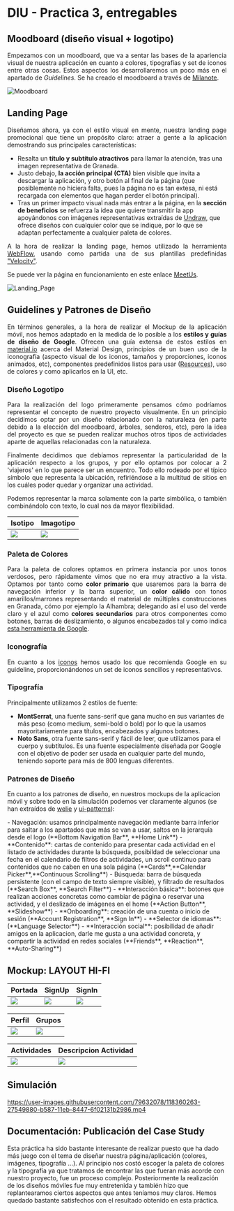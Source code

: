 # DIU - Practica 3, entregables



## Moodboard (diseño visual + logotipo)   
<p align="justify"> Empezamos con un moodboard, que va a sentar las bases de la apariencia visual de nuestra aplicación en cuanto a colores, tipografías y set de iconos entre otras cosas. Estos aspectos los desarrollaremos un poco más en el apartado de <em>Guidelines</em>. Se ha creado el moodboard a través de <a href="https://milanote.com">Milanote</a>. </p>

![Moodboard](Imagenes/moodboard.PNG)


## Landing Page
<p align="justify"> Diseñamos ahora, ya con el estilo visual en mente, nuestra landing page promocional que tiene un propósito claro: atraer a gente a la aplicación demostrando sus principales características:</p>

- Resalta un __título y subtítulo atractivos__ para llamar la atención, tras una imagen representativa de Granada. 
- Justo debajo, __la acción principal (CTA)__ bien visible que invita a descargar la aplicación, y otro botón al final de la página (que posiblemente no hiciera falta, pues la página no es tan extesa, ni está recargada con elementos que hagan perder el botón principal). 
- Tras un primer impacto visual nada más entrar a la página, en la __sección de beneficios__ se refuerza la idea que quiere transmitir la app apoyándonos con imágenes representativas extraídas de <a href="https://undraw.co/" target="_blank">Undraw</a>, que ofrece diseños con cualquier color que se indique, por lo que se adaptan perfectamente a cualquier paleta de colores.

<p align="justify"> A la hora de realizar la landing page, hemos utilizado la herramienta <a href="https://webflow.com/">WebFlow</a>, usando como partida  una de sus plantillas predefinidas <a href="https://webflow.com/templates/html/velocity-multipurpose-website-template">"Velocity"</a>.</p>

Se puede ver la página en funcionamiento en este enlace <a href="https://meetus.webflow.io/">MeetUs</a>.

![Landing_Page](Imagenes/landing_page.png)


## Guidelines y Patrones de Diseño

<p align="justify">En términos generales, a la hora de realizar el Mockup de la aplicación móvil, nos hemos adaptado en la medida de lo posible a los <strong>estilos y guías de diseño de Google</strong>. Ofrecen una guía extensa de estos estilos en <a href="https://material.io">material.io</a> acerca del Material Design, principios de un buen uso de la iconografía (aspecto visual de los iconos, tamaños y proporciones, iconos animados, etc), componentes predefinidos listos para usar (<a href="https://material.io/resources">Resources</a>), uso de colores y como aplicarlos en la UI, etc. </p>

<h3><strong>Diseño Logotipo</strong></h3>

<p align="justify">Para la realización del logo primeramente pensamos cómo podríamos representar el concepto de nuestro proyecto visualmente. En un principio decidimos optar por un diseño relacionado con la naturaleza (en parte debido a la elección del moodboard, árboles, senderos, etc), pero la idea del proyecto es que se pueden realizar muchos otros tipos de actividades aparte de aquellas relacionadas con la naturaleza.</p>

<p align="justify">Finalmente decidimos que debíamos representar la particularidad de la aplicación respecto a los grupos, y por ello optamos por colocar a 2 'viajeros' en lo que parece ser un encuentro. Todo ello rodeado por el típico símbolo que representa la ubicación, refiriéndose a la multitud de sitios en los cuáles poder quedar y organizar una actividad.</p>

<p align="justify">Podemos representar la marca solamente con la parte simbólica, o también combinándolo con texto, lo cual nos da mayor flexibilidad.</p>

|  Isotipo | Imagotipo |
|---|---|
| ![](Imagenes/logo.png)  | ![](Imagenes/logo_con_letras.PNG)  |


<h3><strong>Paleta de Colores</strong></h3>

<p align="justify">Para la paleta de colores optamos en primera instancia por unos tonos verdosos, pero rápidamente vimos que no era muy atractivo a la vista. Optamos por tanto como <strong>color primario</strong> que usaremos para la barra de navegación inferior y la barra superior, un <strong>color cálido</strong> con tonos amarillos/marrones representando el material de múltiples construcciones en Granada, cómo por ejemplo la Alhambra; delegando así el uso del verde claro y el azul como <strong>colores secundarios</strong> para otros componentes como botones, barras de deslizamiento, o algunos encabezados tal y como indica <a href="https://material.io/resources/color/#!/?view.left=0&view.right=0&primary.color=F5DDA6&secondary.color=BEF4A7">esta herramienta de Google</a>.</p>

<h3><strong>Iconografía</strong></h3>

<p align="justify">En cuanto a los <a href="https://fonts.google.com/icons">iconos</a> hemos usado los que recomienda Google en su guideline, proporcionándonos un set de iconos sencillos y representativos.</p>

<h3><strong>Tipografía</strong></h3>

Principalmente utilizamos 2 estilos de fuente:
* __MontSerrat__, una fuente sans-serif que gana mucho en sus variantes de más peso (como medium, semi-bold o bold) por lo que la usamos mayoritariamente para títulos, encabezados y algunos botones.
* __Noto Sans__, otra fuente sans-serif y fácil de leer, que utilizamos para el cuerpo y subtítulos. Es una fuente especialmente diseñada por Google con el objetivo de poder ser usada en cualquier parte del mundo, teniendo soporte para más de 800 lenguas diferentes.

<h3><strong>Patrones de Diseño</strong></h3>
<p>En cuanto a los patrones de diseño, en nuestros mockups de la aplicacion móvil y sobre todo en la simulación podemos ver claramente algunos (se han extraídos de <a href="http://www.welie.com/patterns/">welie</a> y <a href="http://ui-patterns.com/patterns">ui-patterns</a>): </p>
- Navegación: usamos principalmente navegación mediante barra inferior para saltar a los apartados que más se van a usar, saltos en la jerarquía desde el logo (**Bottom Navigation Bar**, **Home Link**)
- **Contenido**: cartas de contenido para presentar cada actividad en el listado de actividades durante la búsqueda, posibildad de seleccionar una fecha en el calendario de filtros de actividades, un scroll continuo para contenidos que no caben en una sola página (**Cards**,**Calendar Picker**,**Continuous Scrolling**)
- Búsqueda: barra de búsqueda persistente (con el campo de texto siempre visible), y filtrado de resultados (**Search Box**, **Search Filter**)
- **Interacción básica**: botones que realizan acciones concretas como cambiar de página o reservar una actividad, y el deslizado de imágenes en el home (**Action Button**, **Slideshow**)
- **Onboarding**: creación de una cuenta o inicio de sesión (**Account Registration**, **Sign In**)
- **Selector de idiomas**: (**Language Selector**)
- **Interacción social**: posibilidad de añadir amigos en la aplicacion, darle me gusta a una actividad concreta, y compartir la actividad en redes sociales (**Friends**, **Reaction**, **Auto-Sharing**)

## Mockup: LAYOUT HI-FI

|  Portada | SignUp |  SignIn |
|---|---|---|
| ![](Imagenes/Portada.png)  | ![](Imagenes/SignUp.png)  | ![](Imagenes/SignIn.png)  |

| Perfil | Grupos | 
|---|---|
| ![](Imagenes/Perfil.png)  | ![](Imagenes/Grupos.png)  | 

| Actividades | Descripcion Actividad |
|---|---|
| ![](Imagenes/Actividades.png)  | ![](Imagenes/DescripcionActividad.png)  |

## Simulación


https://user-images.githubusercontent.com/79632078/118360263-27549880-b587-11eb-8447-6f02131b2986.mp4



## Documentación: Publicación del Case Study

Esta práctica ha sido bastante interesante de realizar puesto que ha dado más juego con el tema de diseñar nuestra página/aplicación (colores, imágenes, tipografía ...). Al principio nos costó escoger la paleta de colores y la tipografía ya que tratamos de encontrar las que fueran más acorde con nuestro proyecto, fue un proceso complejo. Posteriormente la realización de los diseños móviles fue muy entretenida y también hizo que replantearamos ciertos aspectos que antes teníamos muy claros. Hemos quedado bastante satisfechos con el resultado obtenido en esta práctica.                         
 
